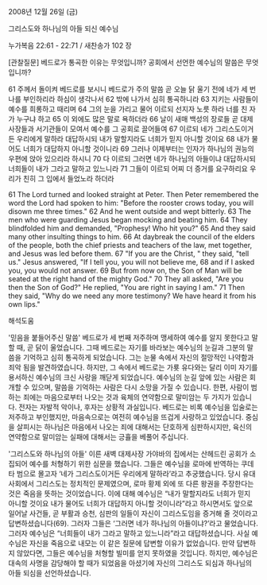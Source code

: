 2008년 12월 26일 (금)

그리스도와 하나님의 아들 되신 예수님



누가복음 22:61 - 22:71 / 새찬송가 102 장


[관찰질문]
베드로가 통곡한 이유는 무엇입니까? 
공회에서 선언한 예수님의 말씀은 무엇입니까? 

61 주께서 돌이켜 베드로를 보시니 베드로가 주의 말씀 곧 오늘 닭 울기 전에 네가 세 번 나를 부인하리라 하심이 생각나서 
62 밖에 나가서 심히 통곡하니라 
63 지키는 사람들이 예수를 희롱하고 때리며
64 그의 눈을 가리고 물어 이르되 선지자 노릇 하라 너를 친 자가 누구냐 하고 
65 이 외에도 많은 말로 욕하더라
66 날이 새매 백성의 장로들 곧 대제사장들과 서기관들이 모여서 예수를 그 공회로 끌어들여 
67 이르되 네가 그리스도이거든 우리에게 말하라 대답하시되 내가 말할지라도 너희가 믿지 아니할 것이요
68 내가 물어도 너희가 대답하지 아니할 것이니라
69 그러나 이제부터는 인자가 하나님의 권능의 우편에 앉아 있으리라 하시니
70 다 이르되 그러면 네가 하나님의 아들이냐 대답하시되 너희들이 내가 그라고 말하고 있느니라 
71 그들이 이르되 어찌 더 증거를 요구하리요 우리가 친히 그 입에서 들었노라 하더라 

61 The Lord turned and looked straight at Peter. Then Peter remembered the word the Lord had spoken to him: "Before the rooster crows today, you will disown me three times." 
62 And he went outside and wept bitterly. 
63 The men who were guarding Jesus began mocking and beating him. 
64 They blindfolded him and demanded, "Prophesy! Who hit you?" 
65 And they said many other insulting things to him. 
66 At daybreak the council of the elders of the people, both the chief priests and teachers of the law, met together, and Jesus was led before them. 
67 "If you are the Christ, " they said, "tell us." Jesus answered, "If I tell you, you will not believe me, 
68 and if I asked you, you would not answer. 
69 But from now on, the Son of Man will be seated at the right hand of the mighty God." 
70 They all asked, "Are you then the Son of God?" He replied, "You are right in saying I am." 
71 Then they said, "Why do we need any more testimony? We have heard it from his own lips."

해석도움





'믿음을 붙들어주신 말씀'
 베드로가 세 번째 저주하며 맹세하여 예수를 알지 못한다고 말할 때, 곧 닭이 울었습니다. 그때 베드로는 자기를 바라보는 예수님의 눈길과 그분의 말씀을 기억하고 심히 통곡하게 되었습니다. 그는 눈물 속에서 자신의 절망적인 나약함과 죄악 됨을 발견하였습니다. 하지만, 그 속에서 베드로는 가룟 유다와는 달리 이미 자기를 용서하신 예수님의 크신 사랑을 깨닫게 되었습니다. 예수님의 눈길 앞에 있는 사람은 회개할 수 있으며, 말씀을 기억하는 사람은 다시 소망을 가질 수 있습니다. 한편, 사람이 범하는 죄에는 마음으로부터 나오는 것과 육체의 연약함으로 말미암는 두 가지가 있습니다. 전자는 자발적 악이나, 후자는 상황적 과실입니다. 베드로는 비록 예수님을 입술로는 저주하고 부인했지만, 마음속으로는 여전히 예수님을 뜨겁게 사랑하고 있었습니다. 중심을 살피시는 하나님은 마음에서 나오는 죄에 대해서는 단호하게 심판하시지만, 육신의 연약함으로 말미암는 실패에 대해서는 긍휼을 베풀어 주십니다.        

'그리스도와 하나님의 아들'
 이른 새벽 대제사장 가야바의 집에서는 산헤드린 공회가 소집되어 예수를 처형하기 위한 심문을 했습니다. 그들은 예수님을 로마에 반역하는 쿠데타 범으로 몰고자 ‘네가 그리스도이거든 우리에게 말하라’라고 추궁했습니다. 당시 유대사회에서 그리스도는 정치적인 문제였으며, 로마 황제 외에 또 다른 왕권을 주장한다는 것은 죽음을 뜻하는 것이었습니다. 이에 대해 예수님은 “내가 말할지라도 너희가 믿지 아니할 것이요 내가 물어도 너희가 대답하지 아니할 것이니라”라고 하시면서도 앞으로 일어날 사건들, 곧 부활과 승천, 심판의 일들이 자신이 그리스도임을 증거해 줄 것이라고 답변하셨습니다(69). 그러자 그들은 ‘그러면 네가 하나님의 아들이냐?’라고 물었습니다. 그러자 예수님은 “너희들이 내가 그라고 말하고 있느니라”라고 대답하셨습니다. 사실 예수님은 자신을 죽음으로 내모는 이 같은 질문에 답변할 이유가 없었습니다. 만약 답변하지 않았다면, 그들은 예수님을 처형할 빌미를 얻지 못하였을 것입니다. 하지만, 예수님은 대속의 사명을 감당해야 할 때가 되었음을 아셨기에 자신의 그리스도 되심과 하나님의 아들 되심을 선언하셨습니다.